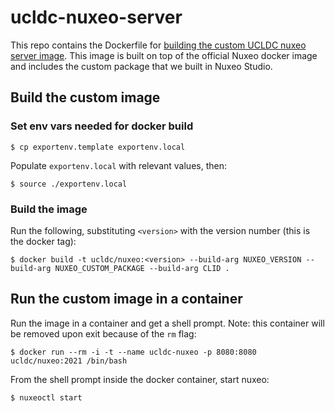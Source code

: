 # ucldc-nuxeo-server

This repo contains the Dockerfile for [building the custom UCLDC nuxeo server image](https://doc.nuxeo.com/nxdoc/build-a-custom-docker-image/). This image is built on top of the official Nuxeo docker image and includes the custom package that we built in Nuxeo Studio.

## Build the custom image

### Set env vars needed for docker build

`$ cp exportenv.template exportenv.local`

Populate `exportenv.local` with relevant values, then:

`$ source ./exportenv.local`

### Build the image

Run the following, substituting `<version>` with the version number (this is the docker tag):

`$ docker build -t ucldc/nuxeo:<version> --build-arg NUXEO_VERSION --build-arg NUXEO_CUSTOM_PACKAGE --build-arg CLID .`


## Run the custom image in a container

Run the image in a container and get a shell prompt. Note: this container will be removed upon exit because of the `rm` flag:

`$ docker run --rm -i -t --name ucldc-nuxeo -p 8080:8080 ucldc/nuxeo:2021 /bin/bash`

From the shell prompt inside the docker container, start nuxeo:

`$ nuxeoctl start`
